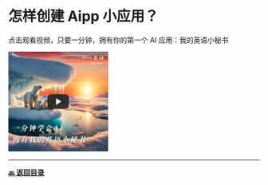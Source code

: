 # 怎样创建 Aipp 小应用？

点击观看视频，只要一分钟，拥有你的第一个 AI 应用：我的英语小秘书

<a target="_blank" href="https://www.bilibili.com/video/BV1MS421A73s/?vd_source=f47478ccb1bf2e41f186f648b2cbdaa8" title="一分钟学会AI：拥有我的英语小秘书"><img src="../images/20240226-video-cover.jpg" alt="一分钟学会AI：拥有我的英语小秘书" width="200" height="200"/></a>

---

**[🔙 返回目录](../home.md)**
